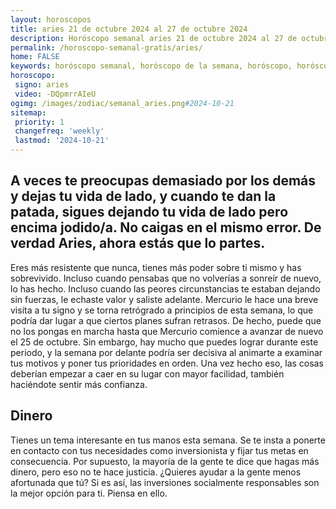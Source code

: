 ```yaml
---
layout: horoscopos
title: aries 21 de octubre 2024 al 27 de octubre 2024 
description: Horóscopo semanal aries 21 de octubre 2024 al 27 de octubre 2024. A veces te preocupas demasiado por los demás y dejas tu vida de lado, y cuando te dan la patada, sigues dejando tu vida de lado pero encima jodido/a. No caigas en el mismo error. De verdad Aries, ahora estás que lo partes.
permalink: /horoscopo-semanal-gratis/aries/
home: FALSE
keywords: horóscopo semanal, horóscopo de la semana, horóscopo, horóscopo gratis,horóscopos, horóscopo esperanza gracia, horoscopos aries la semana, horóscopos gratis, Tarot, Astrologia, Zodíaco, aries, horoscopo gratis, semanal
horoscopo:
 signo: aries
 video: -DQpmrrAIeU
ogimg: /images/zodiac/semanal_aries.png#2024-10-21
sitemap:
 priority: 1
 changefreq: 'weekly'
 lastmod: '2024-10-21'
---
```




## A veces te preocupas demasiado por los demás y dejas tu vida de lado, y cuando te dan la patada, sigues dejando tu vida de lado pero encima jodido/a. No caigas en el mismo error. De verdad Aries, ahora estás que lo partes.

Eres más resistente que nunca, tienes más poder sobre ti mismo y has sobrevivido. Incluso cuando pensabas que no volverías a sonreír de nuevo, lo has hecho. Incluso cuando las peores circunstancias te estaban dejando sin fuerzas, le echaste valor y saliste adelante.
Mercurio le hace una breve visita a tu signo y se torna retrógrado a principios de esta semana, lo que podría dar lugar a que ciertos planes sufran retrasos. De hecho, puede que no los pongas en marcha hasta que Mercurio comience a avanzar de nuevo el 25 de octubre. Sin embargo, hay mucho que puedes lograr durante este periodo, y la semana por delante podría ser decisiva al animarte a examinar tus motivos y poner tus prioridades en orden. Una vez hecho eso, las cosas deberían empezar a caer en su lugar con mayor facilidad, también haciéndote sentir más confianza.

## Dinero

Tienes un tema interesante en tus manos esta semana. Se te insta a ponerte en contacto con tus necesidades como inversionista y fijar tus metas en consecuencia. Por supuesto, la mayoría de la gente te dice que hagas más dinero, pero eso no te hace justicia. ¿Quieres ayudar a la gente menos afortunada que tú? Si es así, las inversiones socialmente responsables son la mejor opción para ti. Piensa en ello.